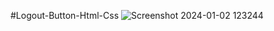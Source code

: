 #Logout-Button-Html-Css
![Screenshot 2024-01-02 123244](https://github.com/Amisha0971/LOGOUT-BUTTON-HTML-CSS/assets/136344215/30f09ecd-0f5b-4473-9d68-4d68754d1b6d)
